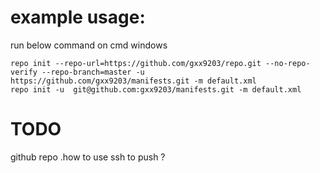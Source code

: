 # example usage:

run below command on cmd windows
```
repo init --repo-url=https://github.com/gxx9203/repo.git --no-repo-verify --repo-branch=master -u https://github.com/gxx9203/manifests.git -m default.xml
repo init -u  git@github.com:gxx9203/manifests.git -m default.xml
```

# TODO
github repo .how to use ssh to push ?

